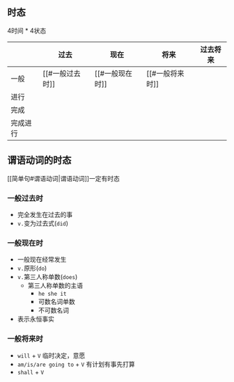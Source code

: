 ## 时态
4时间 * 4状态

|      | 过去         | 现在         | 将来         | 过去将来 |
| ---- | ---------- | ---------- | ---------- | ---- |
| 一般   | [[#一般过去时]] | [[#一般现在时]] | [[#一般将来时]] |      |
| 进行   |            |            |            |      |
| 完成   |            |            |            |      |
| 完成进行 |            |            |            |      |


## 谓语动词的时态
[[简单句#谓语动词|谓语动词]]一定有时态

### 一般过去时
- 完全发生在过去的事
- `v.`变为过去式(`did`)

### 一般现在时
- 一般现在经常发生
- `v.`原形(`do`)
- `v.`第三人称单数(`does`)
	- 第三人称单数的主语
		- `he she it`
		- 可数名词单数
		- 不可数名词
- 表示永恒事实

### 一般将来时
- `will` + `V` 临时决定，意愿
- `am/is/are going to` + `V` 有计划有事先打算
- `shall` + `V`